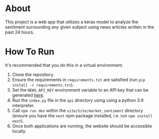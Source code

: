 # About

This project is a web app that utilizes a keras model to analyze the sentiment surrounding any given subject using news articles written in the past 24 hours.

# How To Run

It's recommended that you do this in a virtual environment.

1. Clone the repository.
2. Ensure the requirements in `requirements.txt` are satisfied (run `pip install -r requirements.txt`).
3. Set the `NEWS_API_KEY` environment variable to an API key that can be generated [here](https://newsapi.org/).
4. Run the `index.py` file in the `api` directory using using a python 3.9 interpreter.
5. Call `npm run dev` within the `site/Site/market_sentiment` directory (ensure you have the `next` npm package installed, i.e. run `npm install next`).
6. Once both applications are running, the website should be accessible locally.

